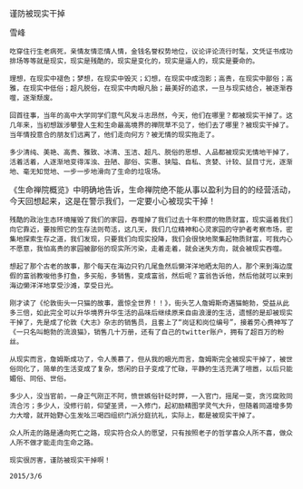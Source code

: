 谨防被现实干掉

雪峰


    吃穿住行生老病死，亲情友情恋情人情，金钱名誉权势地位，议论评论流行时髦，文凭证书成功排场等等就是现实，现实是残酷的，现实是变化的，现实是逼人的，现实是要命的。

    理想，在现实中褪色；梦想，在现实中毁灭；幻想，在现实中成泡影；高贵，在现实中鄙俗；高雅，在现实中低俗；超凡脱俗，在现实中肉眼凡胎；最美好的追求，一旦与现实结合，被逐渐吞噬，逐渐颓废。

    回首往事，当年的高中大学同学们意气风发斗志昂然，今天，他们在哪里？都被现实干掉了。这几年来，当初想跋涉攀登人生和生命最高境界的禅院草不见了，他们去了哪里？被现实干掉了。当年情投意合的朋友们远离了，他们走向何方？被无情的现实拖走了。

    多少清纯、美艳、高贵、雅致、冰清、玉洁、超凡、脱俗的思想、人品都被现实无情地干掉了，活着活着，人逐渐地变得浑浊、丑陋、鄙俗、实惠、狭隘、自私、贪婪、计较、鼠目寸光，逐渐地、毫无知觉地、一步一步地滑向了生命的垃圾场。

   《生命禅院概览》中明确地告诉，生命禅院绝不能从事以盈利为目的的经营活动，今天回想起来，这是在警示我们，一定要小心被现实干掉！

    残酷的政治生态环境摧毁了我们的家园，吞噬掉了我们过去十年积攒的物质财富，现实逼着我们向它靠近，要按照它的生存法则苟活，这几天，我们几位精神和心灵家园的守护者考察市场，密集地探索生存之道，我们发现，只要我们向现实投降，我们会很快地聚集起物质财富，可我内心不愿意，我怕高贵的家园被鄙俗的现实所污染，走着走着，就会迷失方向，就会被现实吞噬。

    想起了那个古老的故事，那个每天在海边只钓几尾鱼然后懒洋洋地晒太阳的人，那个来到海边度假的富翁教唆他多打鱼，多买船，多销售，变成富翁，然后呢？富翁告诉他，然后他就可以来到海边懒洋洋地享受沙滩，享受日光。

    刚才读了《伦敦街头一只猫的故事，震惊全世界！！》，街头艺人詹姆斯奇遇猫鲍勃，受益从此多三倍，如此完全可以升华境界升华生活的品味后继续原来自由浪漫的生活，遗憾的是却被现实干掉了，先是成了伦敦《大志》杂志的销售员，且套上了“岗证和岗位编号”，接着劳心费神写了《一只名叫鲍勃的流浪猫》，销售几十万册，还有了自己的twitter账户，拥有了超百万的粉丝。

    从现实而言，詹姆斯成功了，令人羡慕了，但从我的眼光而言，詹姆斯完全被现实干掉了，被世俗同化了，简单的生活变成了复杂，悠闲的日子变成了忙碌，平静的生活充满了喧嚣，以后只能媚俗、同俗、世俗。

    多少人，没当官前，一身正气刚正不阿，愤世嫉俗针砭时弊，一入官门，摇尾一变，贪污腐败同流合污；多少人，没修行前，仰望圣贤，一入修门，起初励精图学灵气大升，但随着同道增多势力大增，就开始野心生发吆三喝四组织门派分庭抗礼，实际上，都是被现实干掉了。

    众人所走的路是通向死亡之路，现实符合众人的愿望，只有按照老子的哲学喜众人所不喜，做众人所不做才能走向生命之路。

    现实很厉害，谨防被现实干掉啊！

    2015/3/6



